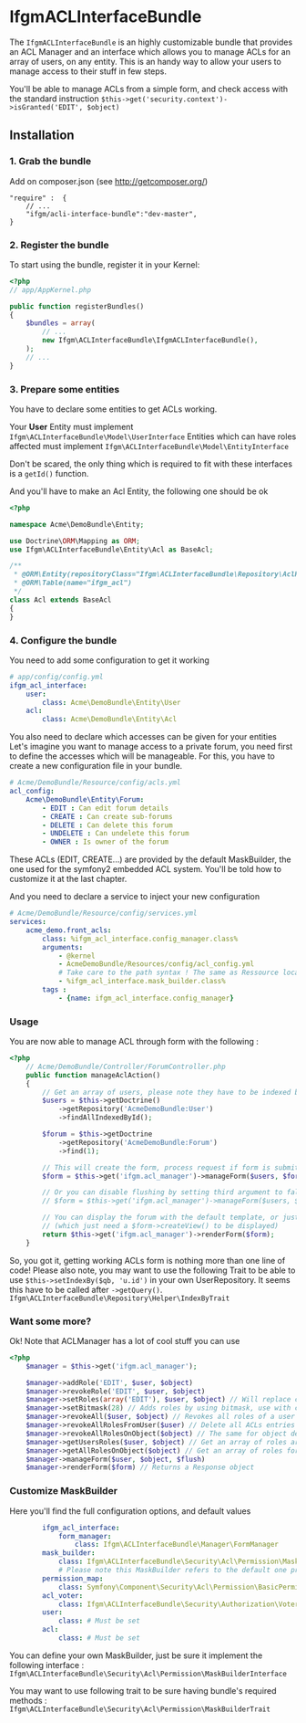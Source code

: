 IfgmACLInterfaceBundle
======================
The `IfgmACLInterfaceBundle` is an highly customizable bundle that provides an ACL Manager
and an interface which allows you to manage ACLs for an  array of users, on any entity.
This is an handy way to allow your users to manage access to their stuff in few steps.

You'll be able to manage ACLs from a simple form, and check access with the standard instruction
`$this->get('security.context')->isGranted('EDIT', $object)`

## Installation

### 1. Grab the bundle

Add on composer.json (see http://getcomposer.org/)

    "require" :  {
        // ...
        "ifgm/acli-interface-bundle":"dev-master",
    }

### 2. Register the bundle

To start using the bundle, register it in your Kernel:

``` php
<?php
// app/AppKernel.php

public function registerBundles()
{
    $bundles = array(
        // ...
        new Ifgm\ACLInterfaceBundle\IfgmACLInterfaceBundle(),
    );
    // ...
}
```

### 3. Prepare some entities

You have to declare some entities to get ACLs working.

Your **User** Entity must implement `Ifgm\ACLInterfaceBundle\Model\UserInterface`
Entities which can have roles affected must implement `Ifgm\ACLInterfaceBundle\Model\EntityInterface`

Don't be scared, the only thing which is required to fit with these interfaces is a `getId()` function.

And you'll have to make an Acl Entity, the following one should be ok

```php
<?php

namespace Acme\DemoBundle\Entity;

use Doctrine\ORM\Mapping as ORM;
use Ifgm\ACLInterfaceBundle\Entity\Acl as BaseAcl;

/**
 * @ORM\Entity(repositoryClass="Ifgm\ACLInterfaceBundle\Repository\AclRepository")
 * @ORM\Table(name="ifgm_acl")
 */
class Acl extends BaseAcl
{
}
```

### 4. Configure the bundle

You need to add some configuration to get it working

```yaml
# app/config/config.yml
ifgm_acl_interface:
    user:
        class: Acme\DemoBundle\Entity\User
    acl:
        class: Acme\DemoBundle\Entity\Acl
```

You also need to declare which accesses can be given for your entities
Let's imagine you want to manage access to a private forum, you need first to define the accesses
which will be manageable. For this, you have to create a new configuration file in your bundle.

```yaml
# Acme/DemoBundle/Resource/config/acls.yml
acl_config:
    Acme\DemoBundle\Entity\Forum:
        - EDIT : Can edit forum details
        - CREATE : Can create sub-forums
        - DELETE : Can delete this forum
        - UNDELETE : Can undelete this forum
        - OWNER : Is owner of the forum
```

These ACLs (EDIT, CREATE...) are provided by the default MaskBuilder, the one used for the symfony2
embedded ACL system. You'll be told how to customize it at the last chapter.

And you need to declare a service to inject your new configuration

```yaml
# Acme/DemoBundle/Resource/config/services.yml
services:
    acme_demo.front_acls:
        class: %ifgm_acl_interface.config_manager.class%
        arguments:
            - @kernel
            - AcmeDemoBundle/Resources/config/acl_config.yml
            # Take care to the path syntax ! The same as Ressource location (@Acme...) but without the "@"
            - %ifgm_acl_interface.mask_builder.class%
        tags :
            - {name: ifgm_acl_interface.config_manager}
```

### Usage

You are now able to manage ACL through form with the following :

```php
<?php
    // Acme/DemoBundle/Controller/ForumController.php
    public function manageAclAction()
    {
        // Get an array of users, please note they have to be indexed by id
        $users = $this->getDoctrine()
            ->getRepository('AcmeDemoBundle:User')
            ->findAllIndexedById();

        $forum = $this->getDoctrine
            ->getRepository('AcmeDemoBundle:Forum')
            ->find(1);

        // This will create the form, process request if form is submitted, persist and flush updates
        $form = $this->get('ifgm.acl_manager')->manageForm($users, $forum);

        // Or you can disable flushing by setting third argument to false
        // $form = $this->get('ifgm.acl_manager')->manageForm($users, $forum, false);

        // You can display the forum with the default template, or just do what you want with $form
        // (which just need a $form->createView() to be displayed)
        return $this->get('ifgm.acl_manager')->renderForm($form);
    }
```

So, you got it, getting working ACLs form is nothing more than one line of code!
Please also note, you may want to use the following Trait to be able to use `$this->setIndexBy($qb, 'u.id')`
in your own UserRepository. It seems this have to be called after `->getQuery()`.
`Ifgm\ACLInterfaceBundle\Repository\Helper\IndexByTrait`

### Want some more?

Ok! Note that ACLManager has a lot of cool stuff you can use

```php
<?php
    $manager = $this->get('ifgm.acl_manager');

    $manager->addRole('EDIT', $user, $object)
    $manager->revokeRole('EDIT', $user, $object)
    $manager->setRoles(array('EDIT'), $user, $object) // Will replace current user's roles by the ones provided in the array
    $manager->setBitmask(28) // Adds roles by using bitmask, use with care
    $manager->revokeAll($user, $object) // Revokes all roles of a user on target object
    $manager->revokeAllRolesFromUser($user) // Delete all ACLs entries for this user (e.g. for user deletion)
    $manager->revokeAllRolesOnObject($object) // The same for object deletion
    $manager->getUsersRoles($user, $object) // Get an array of roles array(in bitmask => 'role label', ...)
    $manager->getAllRolesOnObject($object) // Get an array of roles for each user
    $manager->manageForm($user, $object, $flush)
    $manager->renderForm($form) // Returns a Response object
```

### Customize MaskBuilder

Here you'll find the full configuration options, and default values

```yaml
        ifgm_acl_interface:
            form_manager:
                class: Ifgm\ACLInterfaceBundle\Manager\FormManager
        mask_builder:
            class: Ifgm\ACLInterfaceBundle\Security\Acl\Permission\MaskBuilder
            # Please note this MaskBuilder refers to the default one provided with Symfony2, just flavoured with some custom functions
        permission_map:
            class: Symfony\Component\Security\Acl\Permission\BasicPermissionMap
        acl_voter:
            class: Ifgm\ACLInterfaceBundle\Security\Authorization\Voter\AclVoter
        user:
            class: # Must be set
        acl:
            class: # Must be set
```

You can define your own MaskBuilder, just be sure it implement the following interface :
`Ifgm\ACLInterfaceBundle\Security\Acl\Permission\MaskBuilderInterface`

You may want to use following trait to be sure having bundle's required methods :
`Ifgm\ACLInterfaceBundle\Security\Acl\Permission\MaskBuilderTrait`